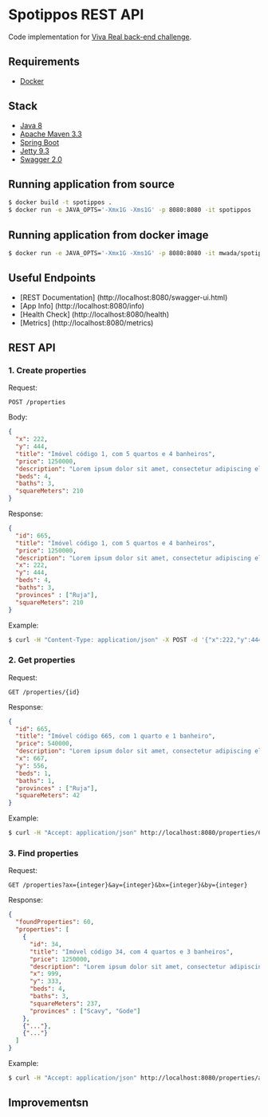 # Spotippos REST API

Code implementation for [Viva Real back-end challenge](https://github.com/VivaReal/code-challenge/blob/master/backend.md).

## Requirements

* [Docker](https://www.docker.com)

## Stack

* [Java 8](http://openjdk.java.net/)
* [Apache Maven 3.3](http://maven.apache.org/)
* [Spring Boot](http://projects.spring.io/spring-boot/)
* [Jetty 9.3](http://www.eclipse.org/jetty/)
* [Swagger 2.0](http://swagger.io/)

## Running application from source

```sh
$ docker build -t spotippos .
$ docker run -e JAVA_OPTS='-Xmx1G -Xms1G' -p 8080:8080 -it spotippos
```

## Running application from docker image

```sh
$ docker run -e JAVA_OPTS='-Xmx1G -Xms1G' -p 8080:8080 -it mwada/spotippos
```

## Useful Endpoints

* [REST Documentation] (http://localhost:8080/swagger-ui.html)
* [App Info] (http://localhost:8080/info)
* [Health Check] (http://localhost:8080/health)
* [Metrics] (http://localhost:8080/metrics)

## REST API

### 1. Create properties
Request:
```
POST /properties
```

Body:
```json
{
  "x": 222,
  "y": 444,
  "title": "Imóvel código 1, com 5 quartos e 4 banheiros",
  "price": 1250000,
  "description": "Lorem ipsum dolor sit amet, consectetur adipiscing elit.",
  "beds": 4,
  "baths": 3,
  "squareMeters": 210
}
```
Response:
```json
{
  "id": 665,
  "title": "Imóvel código 1, com 5 quartos e 4 banheiros",
  "price": 1250000,
  "description": "Lorem ipsum dolor sit amet, consectetur adipiscing elit.",
  "x": 222,
  "y": 444,
  "beds": 4,
  "baths": 3,
  "provinces" : ["Ruja"],
  "squareMeters": 210
}
```

Example:
```sh
$ curl -H "Content-Type: application/json" -X POST -d '{"x":222,"y":444,"title": "Title","price":1250000,"description":"Description","beds":4,"baths":3,"squareMeters":210}' http://localhost:8080/properties
```

### 2. Get properties

Request:
```
GET /properties/{id}
```

Response:
```json
{
  "id": 665,
  "title": "Imóvel código 665, com 1 quarto e 1 banheiro",
  "price": 540000,
  "description": "Lorem ipsum dolor sit amet, consectetur adipiscing elit.",
  "x": 667,
  "y": 556,
  "beds": 1,
  "baths": 1,
  "provinces" : ["Ruja"],
  "squareMeters": 42
}
```

Example:
```sh
$ curl -H "Accept: application/json" http://localhost:8080/properties/665
```

### 3. Find properties

Request:
```
GET /properties?ax={integer}&ay={integer}&bx={integer}&by={integer}
```

Response:
```json
{
  "foundProperties": 60,
  "properties": [
    {
      "id": 34,
      "title": "Imóvel código 34, com 4 quartos e 3 banheiros",
      "price": 1250000,
      "description": "Lorem ipsum dolor sit amet, consectetur adipiscing elit.",
      "x": 999,
      "y": 333,
      "beds": 4,
      "baths": 3,
      "squareMeters": 237,
      "provinces" : ["Scavy", "Gode"]
    },
    {"..."},
    {"..."}
  ]
}
```

Example:
```sh
$ curl -H "Accept: application/json" http://localhost:8080/properties/ax=0&ay=100&bx=100&by=0
```

## Improvementsn 
